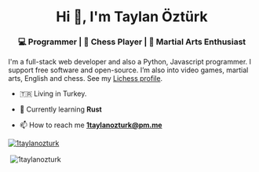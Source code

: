 <h1 align="center">Hi 👋, I'm Taylan Öztürk</h1>
<h3 align="center">💻 Programmer | 🧠 Chess Player | 👊 Martial Arts Enthusiast</h3>

I'm a full-stack web developer and also a Python, Javascript programmer. I support free software and open-source. I’m also into video games, martial arts, English and chess. See my [Lichess profile](https://lichess.org/@/DrShahinstein).

- 🇹🇷 Living in Turkey.

- 🌱 Currently learning **Rust**

- 📫 How to reach me **1taylanozturk@pm.me**

<p align="left"> <a href="https://twitter.com/1taylanozturk" target="blank"><img src="https://img.shields.io/twitter/follow/1taylanozturk?logo=twitter&style=for-the-badge" alt="1taylanozturk" /></a> </p>


<p>&nbsp;<img align="center" src="https://github-readme-stats.vercel.app/api?username=drshahinstein&show_icons=true&locale=en" alt="1taylanozturk" /></p>




